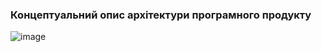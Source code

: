 ### Концептуальний опис архітектури програмного продукту
![image](https://github.com/oleksandrblazhko/ai-216-semerenko/assets/101589038/dd51314e-0198-46d0-a635-b7baef9d23be)
